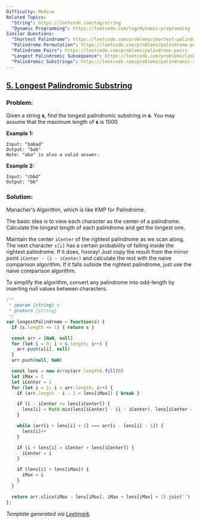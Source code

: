 ```yaml
---
Difficulty: Medium
Related Topics:
  "String": https://leetcode.com/tag/string
  "Dynamic Programming": https://leetcode.com/tag/dynamic-programming
Similar Questions:
  "Shortest Palindrome": https://leetcode.com/problems/shortest-palindrome
  "Palindrome Permutation": https://leetcode.com/problems/palindrome-permutation
  "Palindrome Pairs": https://leetcode.com/problems/palindrome-pairs
  "Longest Palindromic Subsequence": https://leetcode.com/problems/longest-palindromic-subsequence
  "Palindromic Substrings": https://leetcode.com/problems/palindromic-substrings
---
```


## [5. Longest Palindromic Substring](https://leetcode.com/problems/longest-palindromic-substring/description/)

### Problem:

Given a string **s**, find the longest palindromic substring in **s**. You may assume that the maximum length of **s** is 1000.

**Example 1:**

```
Input: "babad"
Output: "bab"
Note: "aba" is also a valid answer.
```

**Example 2:**

```
Input: "cbbd"
Output: "bb"
```

### Solution:

Manacher's Algorithm, which is like KMP for Palindrome.

The basic idea is to view each character as the center of a palindrome. Calculate the longest length of each palindrome and get the longest one.

Maintain the center `iCenter` of the rightest palindrome as we scan along. The next character `s[i]` has a certain probability of falling inside the rightest palindrome. If it does, hooray! Just copy the result from the mirror point `iCenter - (i - iCenter)` and calculate the rest with the naive comparison algorithm. If it falls outside the rightest palindrome, just use the naive comparison algorithm.

To simplify the algorithm, convert any palindrome into odd-length by inserting null values between characters.

```javascript
/**
 * @param {string} s
 * @return {string}
 */
var longestPalindrome = function(s) {
  if (s.length <= 1) { return s }

  const arr = [NaN, null]
  for (let i = 0; i < s.length; i++) {
    arr.push(s[i], null)
  }
  arr.push(null, NaN)

  const lens = new Array(arr.length).fill(0)
  let iMax = 1
  let iCenter = 1
  for (let i = 2; i < arr.length; i++) {
    if (arr.length - i - 1 < lens[iMax]) { break }

    if (i - iCenter <= lens[iCenter]) {
      lens[i] = Math.min(lens[iCenter] - (i - iCenter), lens[iCenter - (i - iCenter)])
    }

    while (arr[i + lens[i] + 1] === arr[i - lens[i] - 1]) {
      lens[i]++
    }

    if (i + lens[i] > iCenter + lens[iCenter]) {
      iCenter = i
    }

    if (lens[i] > lens[iMax]) {
      iMax = i
    }
  }

  return arr.slice(iMax - lens[iMax], iMax + lens[iMax] + 1).join('')
};
```

*Template generated via [Leetmark](https://github.com/crimx/crx-leetmark).*

